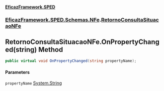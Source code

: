 #### [EficazFramework.SPED](EficazFrameworkSPED.md 'EficazFramework SPED')
### [EficazFramework.SPED.Schemas.NFe](EficazFramework.SPED.Schemas.NFe.md 'EficazFramework.SPED.Schemas.NFe').[RetornoConsultaSituacaoNFe](EficazFramework.SPED.Schemas.NFe/RetornoConsultaSituacaoNFe.md 'EficazFramework.SPED.Schemas.NFe.RetornoConsultaSituacaoNFe')

## RetornoConsultaSituacaoNFe.OnPropertyChanged(string) Method

```csharp
public virtual void OnPropertyChanged(string propertyName);
```
#### Parameters

<a name='EficazFramework.SPED.Schemas.NFe.RetornoConsultaSituacaoNFe.OnPropertyChanged(string).propertyName'></a>

`propertyName` [System.String](https://docs.microsoft.com/en-us/dotnet/api/System.String 'System.String')